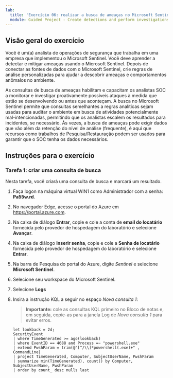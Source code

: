 ```yaml
---
lab:
  title: 'Exercício 06: realizar a busca de ameaças no Microsoft Sentinel'
  module: Guided Project - Create detections and perform investigations using Microsoft Sentinel
---
```


## Visão geral do exercício

Você é um(a) analista de operações de segurança que trabalha em uma empresa que implementou o Microsoft Sentinel. Você deve aprender a detectar e mitigar ameaças usando o Microsoft Sentinel. Depois de conectar as fontes de dados com o Microsoft Sentinel, crie regras de análise personalizadas para ajudar a descobrir ameaças e comportamentos anômalos no ambiente.

As consultas de busca de ameaças habilitam e capacitam os analistas SOC a monitorar e investigar proativamente possíveis ataques à medida que estão se desenvolvendo ou antes que aconteçam. A busca no Microsoft Sentinel permite que consultas semelhantes a regras analíticas sejam usadas para auditar o ambiente em busca de atividades potencialmente mal-intencionadas, permitindo que os analistas escalem os resultados para incidentes, se necessário. Às vezes, a busca de ameaças pode exigir dados que vão além da retenção do nível de análise (frequente), é aqui que recursos como trabalhos de Pesquisa/Restauração podem ser usados para garantir que o SOC tenha os dados necessários.

## Instruções para o exercício

### Tarefa 1: criar uma consulta de busca

Nesta tarefa, você criará uma consulta de busca e marcará um resultado.

1. Faça logon na máquina virtual WIN1 como Administrador com a senha: **Pa55w.rd**.  

1. No navegador Edge, acesse o portal do Azure em <https://portal.azure.com>.

1. Na caixa de diálogo **Entrar**, copie e cole a conta de **email do locatário** fornecida pelo provedor de hospedagem do laboratório e selecione **Avançar**.

1. Na caixa de diálogo **Inserir senha**, copie e cole a **Senha de locatário** fornecida pelo provedor de hospedagem do laboratório e selecione **Entrar**.

1. Na barra de Pesquisa do portal do Azure, digite *Sentinel* e selecione **Microsoft Sentinel**.

1. Selecione seu workspace do Microsoft Sentinel.

1. Selecione **Logs**

1. Insira a instrução KQL a seguir no espaço *Nova consulta 1*:

   >**Importante:** cole as consultas KQL primeiro no Bloco de notas e, em seguida, copie-as para a janela Log de *Nova consulta 1* para evitar erros.

    ```KQL
    let lookback = 2d; 
    SecurityEvent 
    | where TimeGenerated >= ago(lookback) 
    | where EventID == 4688 and Process =~ "powershell.exe"
    | extend PwshParam = trim(@"[^/\\]*powershell(.exe)+" , CommandLine) 
    | project TimeGenerated, Computer, SubjectUserName, PwshParam 
    | summarize min(TimeGenerated), count() by Computer, SubjectUserName, PwshParam 
    | order by count_ desc nulls last 
    ```
